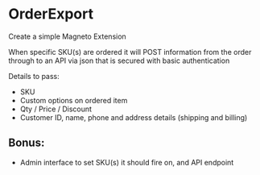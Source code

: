 # OrderExport

Create a simple Magneto Extension

When specific SKU(s) are ordered it will POST information from the order through to an API via json that is secured with basic authentication

Details to pass:
- SKU
- Custom options on ordered item
- Qty / Price / Discount
- Customer ID, name, phone and address details (shipping and billing)
## Bonus: 
- Admin interface to set SKU(s) it should fire on, and API endpoint
